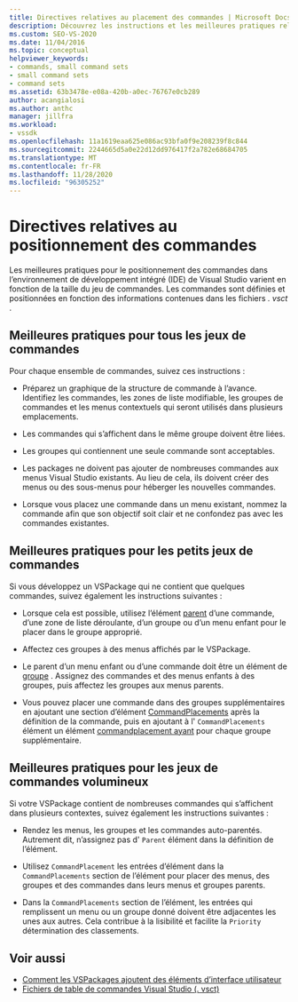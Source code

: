 ```yaml
---
title: Directives relatives au placement des commandes | Microsoft Docs
description: Découvrez les instructions et les meilleures pratiques relatives au positionnement des commandes dans l’environnement de développement intégré (IDE) de Visual Studio.
ms.custom: SEO-VS-2020
ms.date: 11/04/2016
ms.topic: conceptual
helpviewer_keywords:
- commands, small command sets
- small command sets
- command sets
ms.assetid: 63b3478e-e08a-420b-a0ec-76767e0cb289
author: acangialosi
ms.author: anthc
manager: jillfra
ms.workload:
- vssdk
ms.openlocfilehash: 11a1619eaa625e086ac93bfa0f9e208239f8c844
ms.sourcegitcommit: 2244665d5a0e22d12dd976417f2a782e68684705
ms.translationtype: MT
ms.contentlocale: fr-FR
ms.lasthandoff: 11/28/2020
ms.locfileid: "96305252"
---
```

# <a name="command-placement-guidelines"></a>Directives relatives au positionnement des commandes
Les meilleures pratiques pour le positionnement des commandes dans l’environnement de développement intégré (IDE) de Visual Studio varient en fonction de la taille du jeu de commandes. Les commandes sont définies et positionnées en fonction des informations contenues dans les fichiers *. vsct* .

## <a name="best-practices-for-all-command-sets"></a>Meilleures pratiques pour tous les jeux de commandes
 Pour chaque ensemble de commandes, suivez ces instructions :

- Préparez un graphique de la structure de commande à l’avance. Identifiez les commandes, les zones de liste modifiable, les groupes de commandes et les menus contextuels qui seront utilisés dans plusieurs emplacements.

- Les commandes qui s’affichent dans le même groupe doivent être liées.

- Les groupes qui contiennent une seule commande sont acceptables.

- Les packages ne doivent pas ajouter de nombreuses commandes aux menus Visual Studio existants. Au lieu de cela, ils doivent créer des menus ou des sous-menus pour héberger les nouvelles commandes.

- Lorsque vous placez une commande dans un menu existant, nommez la commande afin que son objectif soit clair et ne confondez pas avec les commandes existantes.

## <a name="best-practices-for-small-command-sets"></a>Meilleures pratiques pour les petits jeux de commandes
 Si vous développez un VSPackage qui ne contient que quelques commandes, suivez également les instructions suivantes :

- Lorsque cela est possible, utilisez l’élément [parent](../../extensibility/parent-element.md) d’une commande, d’une zone de liste déroulante, d’un groupe ou d’un menu enfant pour le placer dans le groupe approprié.

- Affectez ces groupes à des menus affichés par le VSPackage.

- Le parent d’un menu enfant ou d’une commande doit être un élément de [groupe](../../extensibility/group-element.md) . Assignez des commandes et des menus enfants à des groupes, puis affectez les groupes aux menus parents.

- Vous pouvez placer une commande dans des groupes supplémentaires en ajoutant une section d’élément [CommandPlacements](../../extensibility/commandplacements-element.md) après la définition de la commande, puis en ajoutant à l' `CommandPlacements` élément un élément [commandplacement ayant](../../extensibility/commandplacement-element.md) pour chaque groupe supplémentaire.

## <a name="best-practices-for-large-command-sets"></a>Meilleures pratiques pour les jeux de commandes volumineux
 Si votre VSPackage contient de nombreuses commandes qui s’affichent dans plusieurs contextes, suivez également les instructions suivantes :

- Rendez les menus, les groupes et les commandes auto-parentés. Autrement dit, n’assignez pas d' `Parent` élément dans la définition de l’élément.

- Utilisez `CommandPlacement` les entrées d’élément dans la `CommandPlacements` section de l’élément pour placer des menus, des groupes et des commandes dans leurs menus et groupes parents.

- Dans la `CommandPlacements` section de l’élément, les entrées qui remplissent un menu ou un groupe donné doivent être adjacentes les unes aux autres. Cela contribue à la lisibilité et facilite la `Priority` détermination des classements.

## <a name="see-also"></a>Voir aussi
- [Comment les VSPackages ajoutent des éléments d’interface utilisateur](../../extensibility/internals/how-vspackages-add-user-interface-elements.md)
- [Fichiers de table de commandes Visual Studio (. vsct)](../../extensibility/internals/visual-studio-command-table-dot-vsct-files.md)
